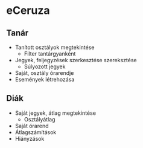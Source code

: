 # **eCeruza**

## Tanár
- Tanított osztályok megtekintése
  - Filter tantárgyanként
- Jegyek, feljegyzések szerkesztése szereksztése
  - Súlyozott jegyek
- Saját, osztály órarendje
- Események létrehozása

## Diák
- Saját jegyek, átlag megtekintése
  - Osztályátlag
- Saját órarend
- Átlagszámítások
- Hiányzások
